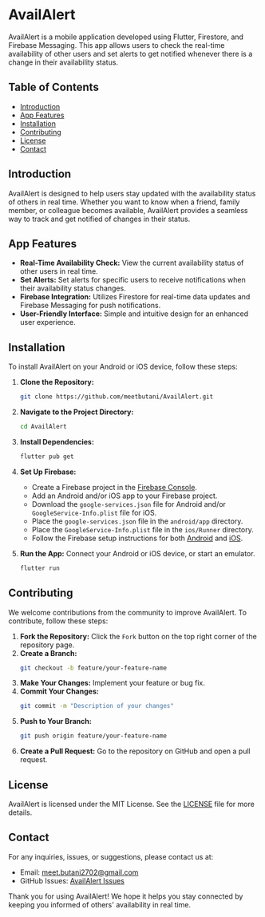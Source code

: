
# AvailAlert

AvailAlert is a mobile application developed using Flutter, Firestore, and Firebase Messaging. This app allows users to check the real-time availability of other users and set alerts to get notified whenever there is a change in their availability status.

## Table of Contents
- [Introduction](#introduction)
- [App Features](#app-features)
- [Installation](#installation)
- [Contributing](#contributing)
- [License](#license)
- [Contact](#contact)

## Introduction

AvailAlert is designed to help users stay updated with the availability status of others in real time. Whether you want to know when a friend, family member, or colleague becomes available, AvailAlert provides a seamless way to track and get notified of changes in their status.

## App Features

- **Real-Time Availability Check:** View the current availability status of other users in real time.
- **Set Alerts:** Set alerts for specific users to receive notifications when their availability status changes.
- **Firebase Integration:** Utilizes Firestore for real-time data updates and Firebase Messaging for push notifications.
- **User-Friendly Interface:** Simple and intuitive design for an enhanced user experience.

## Installation

To install AvailAlert on your Android or iOS device, follow these steps:

1. **Clone the Repository:**
	```bash
    git clone https://github.com/meetbutani/AvailAlert.git
	```

2. **Navigate to the Project Directory:**
	```bash
	cd AvailAlert
	```

3. **Install Dependencies:**
	```bash
    flutter pub get
	```

4. **Set Up Firebase:**
   - Create a Firebase project in the [Firebase Console](https://console.firebase.google.com/).
   - Add an Android and/or iOS app to your Firebase project.
   - Download the `google-services.json` file for Android and/or `GoogleService-Info.plist` file for iOS.
   - Place the `google-services.json` file in the `android/app` directory.
   - Place the `GoogleService-Info.plist` file in the `ios/Runner` directory.
   - Follow the Firebase setup instructions for both [Android](https://firebase.google.com/docs/android/setup) and [iOS](https://firebase.google.com/docs/ios/setup).

5. **Run the App:**
   Connect your Android or iOS device, or start an emulator.
	```bash
	flutter run
	```

## Contributing

We welcome contributions from the community to improve AvailAlert. To contribute, follow these steps:

1. **Fork the Repository:** Click the `Fork` button on the top right corner of the repository page.
2. **Create a Branch:**
	```bash
    git checkout -b feature/your-feature-name
	```
3. **Make Your Changes:** Implement your feature or bug fix.
4. **Commit Your Changes:**
	```bash
    git commit -m "Description of your changes"
	```
5. **Push to Your Branch:**
	```bash
    git push origin feature/your-feature-name
	```
6. **Create a Pull Request:** Go to the repository on GitHub and open a pull request.

## License

AvailAlert is licensed under the MIT License. See the [LICENSE](LICENSE) file for more details.

## Contact

For any inquiries, issues, or suggestions, please contact us at:

- Email: meet.butani2702@gmail.com
- GitHub Issues: [AvailAlert Issues](https://github.com/meetbutani/AvailAlert/issues)

Thank you for using AvailAlert! We hope it helps you stay connected by keeping you informed of others' availability in real time.
